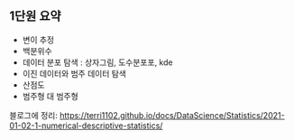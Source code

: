 ## 1단원 요약
* 변이 추정
* 백분위수
* 데이터 분포 탐색 : 상자그림, 도수분포포, kde
* 이진 데이터와 범주 데이터 탐색
* 산점도
* 범주형 대 범주형

블로그에 정리: https://terri1102.github.io/docs/DataScience/Statistics/2021-01-02-1-numerical-descriptive-statistics/

